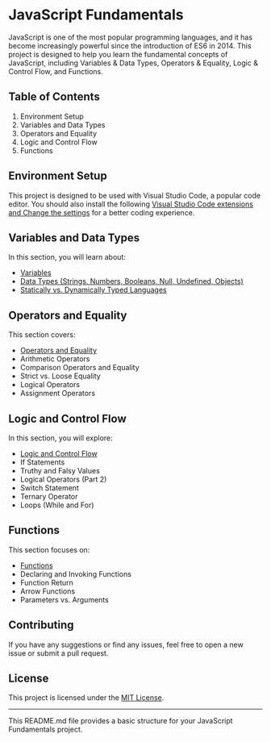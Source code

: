 # JavaScript Fundamentals

JavaScript is one of the most popular programming languages, and it has become increasingly powerful since the introduction of ES6 in 2014. This project is designed to help you learn the fundamental concepts of JavaScript, including Variables & Data Types, Operators & Equality, Logic & Control Flow, and Functions.

## Table of Contents

1. Environment Setup
2. Variables and Data Types
3. Operators and Equality
4. Logic and Control Flow
5. Functions

## Environment Setup

This project is designed to be used with Visual Studio Code, a popular code editor. You should also install the following [Visual Studio Code extensions and Change the settings](https://github.com/GunaPalanivel/vs-code-settings) for a better coding experience.

## Variables and Data Types

In this section, you will learn about:

- [Variables](https://github.com/gp5901/Modern-JavaScript-Fundamentals/tree/main/02-VariablesAndDataTypes/01-Variables)
- [Data Types (Strings, Numbers, Booleans, Null, Undefined, Objects)](https://github.com/gp5901/Modern-JavaScript-Fundamentals/tree/main/02-VariablesAndDataTypes/02-DataTypes)
- [Statically vs. Dynamically Typed Languages](https://github.com/gp5901/Modern-JavaScript-Fundamentals/blob/main/02-VariablesAndDataTypes/02-DataTypes/DataTypes.md)

## Operators and Equality

This section covers:

- [Operators and Equality](https://github.com/gp5901/Modern-JavaScript-Fundamentals/tree/main/03-OperatorsAndEquality)
- Arithmetic Operators
- Comparison Operators and Equality
- Strict vs. Loose Equality
- Logical Operators
- Assignment Operators

## Logic and Control Flow

In this section, you will explore:

- [Logic and Control Flow](https://github.com/gp5901/Modern-JavaScript-Fundamentals/tree/main/04-LogicAndControlFlow)
- If Statements
- Truthy and Falsy Values
- Logical Operators (Part 2)
- Switch Statement
- Ternary Operator
- Loops (While and For)

## Functions

This section focuses on:

- [Functions](https://github.com/gp5901/Modern-JavaScript-Fundamentals/tree/main/05-Functions)
- Declaring and Invoking Functions
- Function Return
- Arrow Functions
- Parameters vs. Arguments

## Contributing

If you have any suggestions or find any issues, feel free to open a new issue or submit a pull request.

## License

This project is licensed under the [MIT License](LICENSE).

---

This README.md file provides a basic structure for your JavaScript Fundamentals project.
